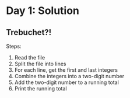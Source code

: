 # Day 1: Solution
## Trebuchet?!

Steps:
1. Read the file
2. Split the file into lines
3. For each line, get the first and last integers
4. Combine the integers into a two-digit number
5. Add the two-digit number to a running total
6. Print the running total

```js
